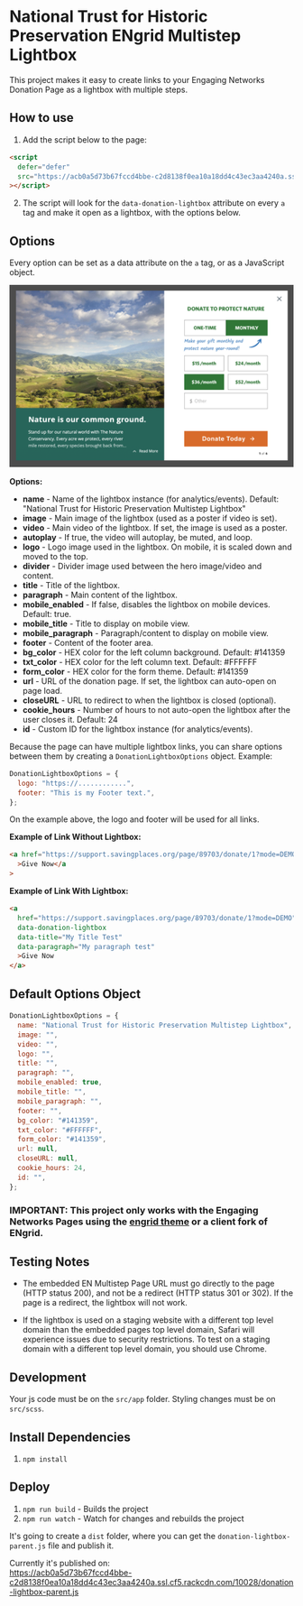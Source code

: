 # National Trust for Historic Preservation ENgrid Multistep Lightbox

This project makes it easy to create links to your Engaging Networks Donation Page as a lightbox with multiple steps.

## How to use

1. Add the script below to the page:

```html
<script
  defer="defer"
  src="https://acb0a5d73b67fccd4bbe-c2d8138f0ea10a18dd4c43ec3aa4240a.ssl.cf5.rackcdn.com/10028/donation-lightbox-parent.js"
></script>
```

2. The script will look for the `data-donation-lightbox` attribute on every `a` tag and make it open as a lightbox, with the options below.

## Options

Every option can be set as a data attribute on the `a` tag, or as a JavaScript object.

![Options](options.png "Engrid Multistep Lightbox Options")

**Options:**

- **name** - Name of the lightbox instance (for analytics/events). Default: "National Trust for Historic Preservation Multistep Lightbox"
- **image** - Main image of the lightbox (used as a poster if video is set).
- **video** - Main video of the lightbox. If set, the image is used as a poster.
- **autoplay** - If true, the video will autoplay, be muted, and loop.
- **logo** - Logo image used in the lightbox. On mobile, it is scaled down and moved to the top.
- **divider** - Divider image used between the hero image/video and content.
- **title** - Title of the lightbox.
- **paragraph** - Main content of the lightbox.
- **mobile_enabled** - If false, disables the lightbox on mobile devices. Default: true.
- **mobile_title** - Title to display on mobile view.
- **mobile_paragraph** - Paragraph/content to display on mobile view.
- **footer** - Content of the footer area.
- **bg_color** - HEX color for the left column background. Default: #141359
- **txt_color** - HEX color for the left column text. Default: #FFFFFF
- **form_color** - HEX color for the form theme. Default: #141359
- **url** - URL of the donation page. If set, the lightbox can auto-open on page load.
- **closeURL** - URL to redirect to when the lightbox is closed (optional).
- **cookie_hours** - Number of hours to not auto-open the lightbox after the user closes it. Default: 24
- **id** - Custom ID for the lightbox instance (for analytics/events).

Because the page can have multiple lightbox links, you can share options between them by creating a `DonationLightboxOptions` object. Example:

```javascript
DonationLightboxOptions = {
  logo: "https://............",
  footer: "This is my Footer text.",
};
```

On the example above, the logo and footer will be used for all links.

**Example of Link Without Lightbox:**

```html
<a href="https://support.savingplaces.org/page/89703/donate/1?mode=DEMO"
  >Give Now</a
>
```

**Example of Link With Lightbox:**

```html
<a
  href="https://support.savingplaces.org/page/89703/donate/1?mode=DEMO"
  data-donation-lightbox
  data-title="My Title Test"
  data-paragraph="My paragraph test"
  >Give Now
</a>
```

## Default Options Object

```javascript
DonationLightboxOptions = {
  name: "National Trust for Historic Preservation Multistep Lightbox",
  image: "",
  video: "",
  logo: "",
  title: "",
  paragraph: "",
  mobile_enabled: true,
  mobile_title: "",
  mobile_paragraph: "",
  footer: "",
  bg_color: "#141359",
  txt_color: "#FFFFFF",
  form_color: "#141359",
  url: null,
  closeURL: null,
  cookie_hours: 24,
  id: "",
};
```

### IMPORTANT: This project only works with the Engaging Networks Pages using the [engrid theme](https://github.com/4site-interactive-studios/engrid) or a client fork of ENgrid.

## Testing Notes

- The embedded EN Multistep Page URL must go directly to the page (HTTP status 200), and not be a redirect (HTTP status 301 or 302). If the page is a redirect, the lightbox will not work.

- If the lightbox is used on a staging website with a different top level domain than the embedded pages top level domain, Safari will experience issues due to security restrictions. To test on a staging domain with a different top level domain, you should use Chrome.

## Development

Your js code must be on the `src/app` folder. Styling changes must be on `src/scss`.

## Install Dependencies

1. `npm install`

## Deploy

1. `npm run build` - Builds the project
2. `npm run watch` - Watch for changes and rebuilds the project

It's going to create a `dist` folder, where you can get the `donation-lightbox-parent.js` file and publish it.

Currently it's published on:  
https://acb0a5d73b67fccd4bbe-c2d8138f0ea10a18dd4c43ec3aa4240a.ssl.cf5.rackcdn.com/10028/donation-lightbox-parent.js
